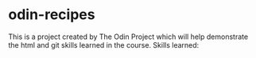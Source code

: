 # odin-recipes
This is a project created by The Odin Project which will help demonstrate the html and git skills learned in the course.
Skills learned:
